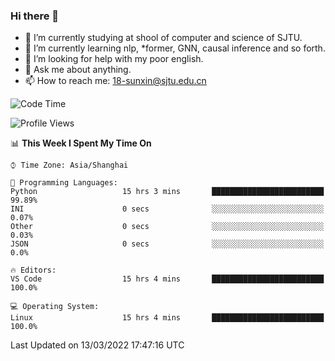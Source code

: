 ### Hi there 👋

<!--
**sunxin000/sunxin000** is a ✨ _special_ ✨ repository because its `README.md` (this file) appears on your GitHub profile.

Here are some ideas to get you started:

- 🔭 I’m currently working on ...
- 🌱 I’m currently learning ...
- 👯 I’m looking to collaborate on ...
- 🤔 I’m looking for help with ...
- 💬 Ask me about ...
- 📫 How to reach me: ...
- 😄 Pronouns: ...
- ⚡ Fun fact: ...
-->
- 🏫 I’m currently studying at shool of computer and science of SJTU.
- 🌱 I’m currently learning nlp, \*former, GNN, causal inference and so forth.
- 🤔 I’m looking for help with my poor english.
- 💬 Ask me about anything.
- 📫 How to reach me: 18-sunxin@sjtu.edu.cn
<!--START_SECTION:waka-->
![Code Time](http://img.shields.io/badge/Code%20Time-114%20hrs%2013%20mins-blue)

![Profile Views](http://img.shields.io/badge/Profile%20Views-0-blue)

📊 **This Week I Spent My Time On** 

```text
⌚︎ Time Zone: Asia/Shanghai

💬 Programming Languages: 
Python                   15 hrs 3 mins       █████████████████████████   99.89% 
INI                      0 secs              ░░░░░░░░░░░░░░░░░░░░░░░░░   0.07% 
Other                    0 secs              ░░░░░░░░░░░░░░░░░░░░░░░░░   0.03% 
JSON                     0 secs              ░░░░░░░░░░░░░░░░░░░░░░░░░   0.0%

🔥 Editors: 
VS Code                  15 hrs 4 mins       █████████████████████████   100.0%

💻 Operating System: 
Linux                    15 hrs 4 mins       █████████████████████████   100.0%

```


 Last Updated on 13/03/2022 17:47:16 UTC
<!--END_SECTION:waka-->
